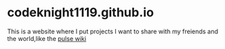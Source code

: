 # codeknight1119.github.io
This is a website where I put projects I want to share with my freiends and the world,like the [pulse wiki](https://codeknight1119.github.io/pulseWiki/?page=home)
